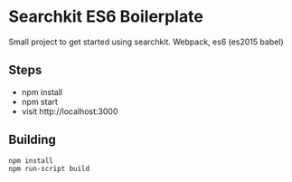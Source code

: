 # Searchkit ES6 Boilerplate
Small project to get started using searchkit. Webpack, es6 (es2015 babel)

## Steps
* npm install
* npm start
* visit http://localhost:3000

## Building
```
npm install
npm run-script build
```
